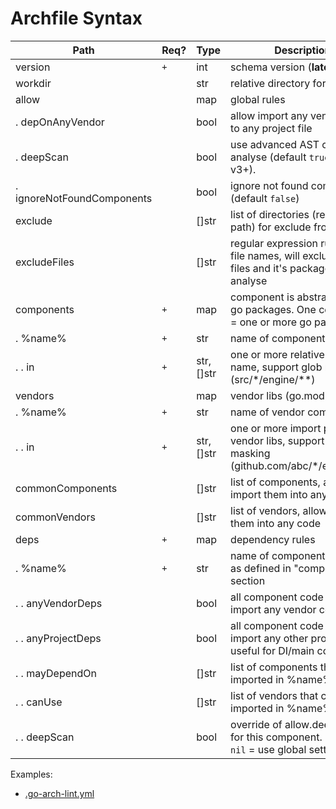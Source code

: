 # Archfile Syntax

| Path                       | Req? | Type       | Description                                                                                     |
|----------------------------|------|------------|-------------------------------------------------------------------------------------------------|
| version                    | `+`  | int        | schema version (__latest: 3__)                                                                  |
| workdir                    |      | str        | relative directory for analyse                                                                  |
| allow                      |      | map        | global rules                                                                                    |
| . depOnAnyVendor           |      | bool       | allow import any vendor code to any project file                                                |
| . deepScan                 |      | bool       | use advanced AST code analyse (default `true`, since v3+).                                      |
| . ignoreNotFoundComponents |      | bool       | ignore not found components (default `false`)                                                   |
| exclude                    |      | []str      | list of directories (relative path) for exclude from analyse                                    |
| excludeFiles               |      | []str      | regular expression rules for file names, will exclude this files and it's packages from analyse |
| components                 | `+`  | map        | component is abstraction on go packages. One component = one or more go packages                |
| . %name%                   | `+`  | str        | name of component                                                                               |
| . . in                     | `+`  | str, []str | one or more relative directory name, support glob masking (src/\*/engine/\*\*)                  |
| vendors                    |      | map        | vendor libs (go.mod)                                                                            |
| . %name%                   | `+`  | str        | name of vendor component                                                                        |
| . . in                     | `+`  | str, []str | one or more import path of vendor libs, support glob masking (github.com/abc/\*/engine/\*\*)    |
| commonComponents           |      | []str      | list of components, allow import them into any code                                             |
| commonVendors              |      | []str      | list of vendors, allow import them into any code                                                |
| deps                       | `+`  | map        | dependency rules                                                                                |
| . %name%                   | `+`  | str        | name of component, exactly as defined in "components" section                                   |
| . . anyVendorDeps          |      | bool       | all component code can import any vendor code                                                   |
| . . anyProjectDeps         |      | bool       | all component code can import any other project code, useful for DI/main component              |
| . . mayDependOn            |      | []str      | list of components that can by imported in %name%                                               |
| . . canUse                 |      | []str      | list of vendors that can by imported in %name%                                                  |
| . . deepScan               |      | bool       | override of allow.deepScan for this component. Default `nil` = use global settings              |

Examples:
- [.go-arch-lint.yml](../../.go-arch-lint.yml)
